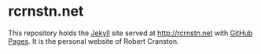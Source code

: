 # rcrnstn.net

This repository holds the [Jekyll][] site served at <http://rcrnstn.net> with
[GitHub Pages][]. It is the personal website of Robert Cranston.

[Jekyll]: https://jekyllrb.com/
[GitHub Pages]: https://pages.github.com/

